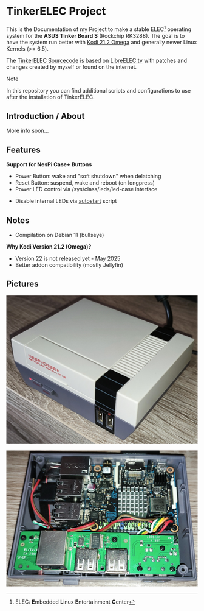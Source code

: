 # TinkerELEC Project

This is the Documentation of my Project to make a stable ELEC[^elec] operating system for the **ASUS Tinker Board S** (Rockchip RK3288).
The goal is to have the system run better with [Kodi 21.2 Omega](https://kodi.tv) and generally newer Linux Kernels (>= 6.5).

The [TinkerELEC Sourcecode](https://github.com/s7a7ic/TinkerELEC) is based on [LibreELEC.tv](https://github.com/LibreELEC/LibreELEC.tv) with patches and changes created by myself or found on the internet.

> [!NOTE]
> In this repository you can find additional scripts and configurations to use after the installation of TinkerELEC.

## Introduction / About

More info soon...

## Features

**Support for NesPi Case+ Buttons**
- Power Button: wake and "soft shutdown" when delatching
- Reset Button: suspend, wake and reboot (on longpress)
- Power LED control via /sys/class/leds/led-case interface

* Disable internal LEDs via [autostart](scripts/autostart.sh) script

## Notes

* Compilation on Debian 11 (bullseye)

**Why Kodi Version 21.2 (Omega)?**
* Version 22 is not released yet - May 2025
* Better addon compatibility (mostly Jellyfin)

## Pictures

![NesPi Case+ 1](pictures/nespi_case_1.jpg)

![NesPi Case+ 1 open](pictures/nespi_case_1_open.jpg)

[^elec]: ELEC: **E**mbedded **L**inux **E**ntertainment **C**enter
